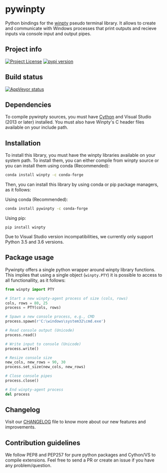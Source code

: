 # pywinpty
Python bindings for the [winpty](https://github.com/rprichard/winpty) pseudo terminal library. It allows to create and communicate with Windows processes that print outputs and recieve inputs via console input and output pipes.

## Project info
[![Project License](https://img.shields.io/pypi/l/winpty.svg)](./LICENSE.txt)
[![pypi version](https://img.shields.io/pypi/v/winpty.svg)](https://pypi.python.org/pypi/winpty)

## Build status
[![AppVeyor status](https://ci.appveyor.com/api/projects/status/tvjcqa4kf53br8s0/branch/master?svg=true)](https://ci.appveyor.com/project/spyder-ide/pywinpty/branch/master)

## Dependencies
To compile pywinpty sources, you must have [Cython](https://github.com/cython/cython) and Visual Studio (2013 or later) installed. You must also have Winpty's C header files available on your include path.

## Installation
To install this library, you must have the winpty libraries available on your system path. To install them, you can either compile from winpty source or you can install them using conda (Recommended):

```bash
conda install winpty -c conda-forge
```

Then, you can install this library by using conda or pip package managers, as it follows:

Using conda (Recommended):
```bash
conda install pywinpty -c conda-forge
```

Using pip:
```
pip install winpty
```

Due to Visual Studio version incompatibilities, we currently only support Python 3.5 and 3.6 versions.


## Package usage
Pywinpty offers a single python wrapper around winpty library functions. This implies that using a single object (``winpty.PTY``) it is possible to access to all functionallity, as it follows:

```python
from winpty import PTY

# Start a new winpty-agent process of size (cols, rows)
cols, rows = 80, 25
process = PTY(cols, rows)

# Spawn a new console process, e.g., CMD
process.spawn(r'C:\windows\system32\cmd.exe')

# Read console output (Unicode)
process.read()

# Write input to console (Unicode)
process.write()

# Resize console size
new_cols, new_rows = 90, 30
process.set_size(new_cols, new_rows)

# Close console pipes
process.close()

# End winpty-agent process
del process
```

## Changelog
Visit our [CHANGELOG](CHANGELOG.md) file to know more about our new features and improvements.

## Contribution guidelines
We follow PEP8 and PEP257 for pure python packages and Cython/VS to compile extensions. Feel free to send a PR or create an issue if you have any problem/question.
